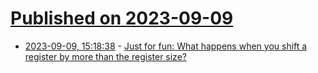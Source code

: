 # [Published on 2023-09-09](index.md)

* [2023-09-09, 15:18:38](https://lobste.rs/s/lndue2/just_for_fun_what_happens_when_you_shift) - [Just for fun: What happens when you shift a register by more than the register size?](https://devblogs.microsoft.com/oldnewthing/20230904-00/?p=108704)
